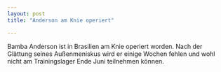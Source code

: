 ```yaml
---
layout: post
title: "Anderson am Knie operiert"

---
```


Bamba Anderson ist in Brasilien am Knie operiert worden. Nach der Glättung seines Außenmeniskus wird er einige Wochen fehlen und wohl nicht am Trainingslager Ende Juni teilnehmen können.



